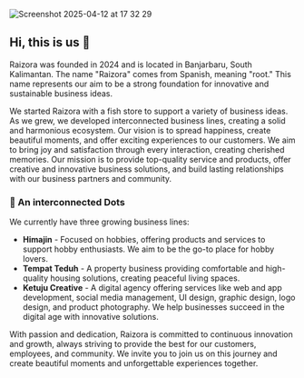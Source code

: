 ![Screenshot 2025-04-12 at 17 32 29](https://github.com/user-attachments/assets/0953454c-a947-442a-9110-96d9d1f86a9c)

## Hi, this is us 👋
Raizora was founded in 2024 and is located in Banjarbaru, South Kalimantan. The name "Raizora" comes from Spanish, meaning "root." This name represents our aim to be a strong foundation for innovative and sustainable business ideas.

We started Raizora with a fish store to support a variety of business ideas. As we grew, we developed interconnected business lines, creating a solid and harmonious ecosystem.
Our vision is to spread happiness, create beautiful moments, and offer exciting experiences to our customers. We aim to bring joy and satisfaction through every interaction, creating cherished memories. Our mission is to provide top-quality service and products, offer creative and innovative business solutions, and build lasting relationships with our business partners and community.

### 🍿 An interconnected Dots
We currently have three growing business lines:
- **Himajin** - Focused on hobbies, offering products and services to support hobby enthusiasts. We aim to be the go-to place for hobby lovers.
- **Tempat Teduh** - A property business providing comfortable and high-quality housing solutions, creating peaceful living spaces.
- **Ketuju Creative** - A digital agency offering services like web and app development, social media management, UI design, graphic design, logo design, and product photography. We help businesses succeed in the digital age with innovative solutions.

With passion and dedication, Raizora is committed to continuous innovation and growth, always striving to provide the best for our customers, employees, and community. We invite you to join us on this journey and create beautiful moments and unforgettable experiences together.
